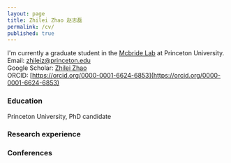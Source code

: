 ```yaml
---
layout: page
title: Zhilei Zhao 赵志磊
permalink: /cv/
published: true
---
```


I'm currently a graduate student in the [Mcbride Lab](https://mcbridelab.princeton.edu/) at Princeton University.    
Email: zhileiz@princeton.edu    
Google Scholar: [Zhilei Zhao](https://scholar.google.com/citations?user=jqFT-xoAAAAJ&hl=en)   
ORCID: [https://orcid.org/0000-0001-6624-6853](https://orcid.org/0000-0001-6624-6853)   

### Education
Princeton University, PhD candidate

### Research experience

### Conferences
